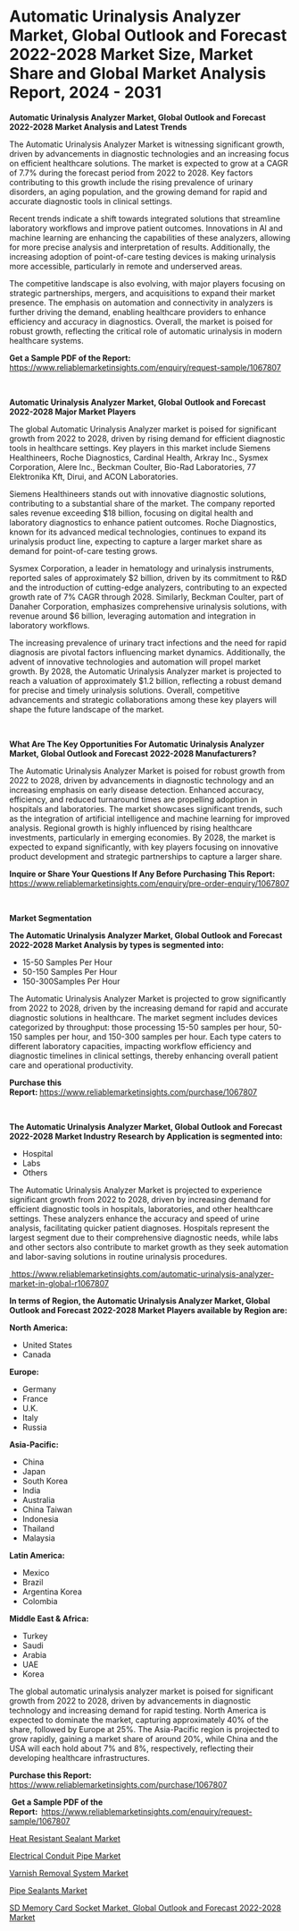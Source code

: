 <p><h1>Automatic Urinalysis Analyzer Market, Global Outlook and Forecast 2022-2028 Market Size, Market Share and Global Market Analysis Report, 2024 - 2031</h1></p><p><strong>Automatic Urinalysis Analyzer Market, Global Outlook and Forecast 2022-2028 Market Analysis and Latest Trends</strong></p>
<p><p>The Automatic Urinalysis Analyzer Market is witnessing significant growth, driven by advancements in diagnostic technologies and an increasing focus on efficient healthcare solutions. The market is expected to grow at a CAGR of 7.7% during the forecast period from 2022 to 2028. Key factors contributing to this growth include the rising prevalence of urinary disorders, an aging population, and the growing demand for rapid and accurate diagnostic tools in clinical settings.</p><p>Recent trends indicate a shift towards integrated solutions that streamline laboratory workflows and improve patient outcomes. Innovations in AI and machine learning are enhancing the capabilities of these analyzers, allowing for more precise analysis and interpretation of results. Additionally, the increasing adoption of point-of-care testing devices is making urinalysis more accessible, particularly in remote and underserved areas.</p><p>The competitive landscape is also evolving, with major players focusing on strategic partnerships, mergers, and acquisitions to expand their market presence. The emphasis on automation and connectivity in analyzers is further driving the demand, enabling healthcare providers to enhance efficiency and accuracy in diagnostics. Overall, the market is poised for robust growth, reflecting the critical role of automatic urinalysis in modern healthcare systems.</p></p>
<p><strong>Get a Sample PDF of the Report:&nbsp;</strong> <a href="https://www.reliablemarketinsights.com/enquiry/request-sample/1067807?utm_campaign=1593&utm_medium=2&utm_source=Github&utm_content=ia&utm_term=29102024&utm_id=automatic-urinalysis-analyzer-market-global-outlook-and-forecast-2022-2028">https://www.reliablemarketinsights.com/enquiry/request-sample/1067807</a></p>
<p>&nbsp;</p>
<p><strong>Automatic Urinalysis Analyzer Market, Global Outlook and Forecast 2022-2028 Major Market Players</strong></p>
<p><p>The global Automatic Urinalysis Analyzer market is poised for significant growth from 2022 to 2028, driven by rising demand for efficient diagnostic tools in healthcare settings. Key players in this market include Siemens Healthineers, Roche Diagnostics, Cardinal Health, Arkray Inc., Sysmex Corporation, Alere Inc., Beckman Coulter, Bio-Rad Laboratories, 77 Elektronika Kft, Dirui, and ACON Laboratories.</p><p>Siemens Healthineers stands out with innovative diagnostic solutions, contributing to a substantial share of the market. The company reported sales revenue exceeding $18 billion, focusing on digital health and laboratory diagnostics to enhance patient outcomes. Roche Diagnostics, known for its advanced medical technologies, continues to expand its urinalysis product line, expecting to capture a larger market share as demand for point-of-care testing grows.</p><p>Sysmex Corporation, a leader in hematology and urinalysis instruments, reported sales of approximately $2 billion, driven by its commitment to R&D and the introduction of cutting-edge analyzers, contributing to an expected growth rate of 7% CAGR through 2028. Similarly, Beckman Coulter, part of Danaher Corporation, emphasizes comprehensive urinalysis solutions, with revenue around $6 billion, leveraging automation and integration in laboratory workflows.</p><p>The increasing prevalence of urinary tract infections and the need for rapid diagnosis are pivotal factors influencing market dynamics. Additionally, the advent of innovative technologies and automation will propel market growth. By 2028, the Automatic Urinalysis Analyzer market is projected to reach a valuation of approximately $1.2 billion, reflecting a robust demand for precise and timely urinalysis solutions. Overall, competitive advancements and strategic collaborations among these key players will shape the future landscape of the market.</p></p>
<p>&nbsp;</p>
<p><strong>What Are The Key Opportunities For Automatic Urinalysis Analyzer Market, Global Outlook and Forecast 2022-2028 Manufacturers?</strong></p>
<p><p>The Automatic Urinalysis Analyzer Market is poised for robust growth from 2022 to 2028, driven by advancements in diagnostic technology and an increasing emphasis on early disease detection. Enhanced accuracy, efficiency, and reduced turnaround times are propelling adoption in hospitals and laboratories. The market showcases significant trends, such as the integration of artificial intelligence and machine learning for improved analysis. Regional growth is highly influenced by rising healthcare investments, particularly in emerging economies. By 2028, the market is expected to expand significantly, with key players focusing on innovative product development and strategic partnerships to capture a larger share.</p></p>
<p><strong>Inquire or Share Your Questions If Any Before Purchasing This Report:</strong> <a href="https://www.reliablemarketinsights.com/enquiry/pre-order-enquiry/1067807?utm_campaign=1593&utm_medium=2&utm_source=Github&utm_content=ia&utm_term=29102024&utm_id=automatic-urinalysis-analyzer-market-global-outlook-and-forecast-2022-2028">https://www.reliablemarketinsights.com/enquiry/pre-order-enquiry/1067807</a></p>
<p>&nbsp;</p>
<p><strong>Market Segmentation</strong></p>
<p><strong>The Automatic Urinalysis Analyzer Market, Global Outlook and Forecast 2022-2028 Market Analysis by types is segmented into:</strong></p>
<p><ul><li>15-50 Samples Per Hour</li><li>50-150 Samples Per Hour</li><li>150-300Samples Per Hour</li></ul></p>
<p><p>The Automatic Urinalysis Analyzer Market is projected to grow significantly from 2022 to 2028, driven by the increasing demand for rapid and accurate diagnostic solutions in healthcare. The market segment includes devices categorized by throughput: those processing 15-50 samples per hour, 50-150 samples per hour, and 150-300 samples per hour. Each type caters to different laboratory capacities, impacting workflow efficiency and diagnostic timelines in clinical settings, thereby enhancing overall patient care and operational productivity.</p></p>
<p><strong>Purchase this Report:&nbsp;</strong><a href="https://www.reliablemarketinsights.com/purchase/1067807?utm_campaign=1593&utm_medium=2&utm_source=Github&utm_content=ia&utm_term=29102024&utm_id=automatic-urinalysis-analyzer-market-global-outlook-and-forecast-2022-2028">https://www.reliablemarketinsights.com/purchase/1067807</a></p>
<p>&nbsp;</p>
<p><strong>The Automatic Urinalysis Analyzer Market, Global Outlook and Forecast 2022-2028 Market Industry Research by Application is segmented into:</strong></p>
<p><ul><li>Hospital</li><li>Labs</li><li>Others</li></ul></p>
<p><p>The Automatic Urinalysis Analyzer Market is projected to experience significant growth from 2022 to 2028, driven by increasing demand for efficient diagnostic tools in hospitals, laboratories, and other healthcare settings. These analyzers enhance the accuracy and speed of urine analysis, facilitating quicker patient diagnoses. Hospitals represent the largest segment due to their comprehensive diagnostic needs, while labs and other sectors also contribute to market growth as they seek automation and labor-saving solutions in routine urinalysis procedures.</p></p>
<p><a href="https://www.reliablemarketinsights.com/automatic-urinalysis-analyzer-market-in-global-r1067807?utm_campaign=1593&utm_medium=2&utm_source=Github&utm_content=ia&utm_term=29102024&utm_id=automatic-urinalysis-analyzer-market-global-outlook-and-forecast-2022-2028">&nbsp;https://www.reliablemarketinsights.com/automatic-urinalysis-analyzer-market-in-global-r1067807</a></p>
<p><strong>In terms of Region, the Automatic Urinalysis Analyzer Market, Global Outlook and Forecast 2022-2028 Market Players available by Region are:</strong></p>
<p>
    <p> <strong> North America: </strong>
        <ul>
            <li>United States</li>
            <li>Canada</li>
        </ul>
        </p> 
    <p> <strong> Europe: </strong>
        <ul>
            <li>Germany</li>
            <li>France</li>
            <li>U.K.</li>
            <li>Italy</li>
            <li>Russia</li>
        </ul>
        </p> 
    <p> <strong> Asia-Pacific: </strong>
        <ul>
            <li>China</li>
            <li>Japan</li>
            <li>South Korea</li>
            <li>India</li>
            <li>Australia</li>
            <li>China Taiwan</li>
            <li>Indonesia</li>
            <li>Thailand</li>
            <li>Malaysia</li>
        </ul>
        </p> 
    <p> <strong> Latin America: </strong>
        <ul>
            <li>Mexico</li>
            <li>Brazil</li>
            <li>Argentina Korea</li>
            <li>Colombia</li>
        </ul>
        </p> 
    <p> <strong> Middle East & Africa: </strong>
        <ul>
            <li>Turkey</li>
            <li>Saudi</li>
            <li>Arabia</li>
            <li>UAE</li>
            <li>Korea</li>
        </ul>
    </p>
    </p>
<p><p>The global automatic urinalysis analyzer market is poised for significant growth from 2022 to 2028, driven by advancements in diagnostic technology and increasing demand for rapid testing. North America is expected to dominate the market, capturing approximately 40% of the share, followed by Europe at 25%. The Asia-Pacific region is projected to grow rapidly, gaining a market share of around 20%, while China and the USA will each hold about 7% and 8%, respectively, reflecting their developing healthcare infrastructures.</p></p>
<p><strong>Purchase this Report: </strong><a href="https://www.reliablemarketinsights.com/purchase/1067807?utm_campaign=1593&utm_medium=2&utm_source=Github&utm_content=ia&utm_term=29102024&utm_id=automatic-urinalysis-analyzer-market-global-outlook-and-forecast-2022-2028">https://www.reliablemarketinsights.com/purchase/1067807</a></p>
<p>&nbsp;<strong>Get a Sample PDF of the Report:&nbsp;&nbsp;</strong><a href="https://www.reliablemarketinsights.com/enquiry/request-sample/1067807?utm_campaign=1593&utm_medium=2&utm_source=Github&utm_content=ia&utm_term=29102024&utm_id=automatic-urinalysis-analyzer-market-global-outlook-and-forecast-2022-2028">https://www.reliablemarketinsights.com/enquiry/request-sample/1067807</a></p>
<p><strong></strong></p>
<p><p><a href="https://www.linkedin.com/pulse/market-leaders-laggards-global-heat-resistant-sealant-sdagc?utm_campaign=1593&utm_medium=2&utm_source=Github&utm_content=ia&utm_term=29102024&utm_id=automatic-urinalysis-analyzer-market-global-outlook-and-forecast-2022-2028">Heat Resistant Sealant Market</a></p><p><a href="https://www.linkedin.com/pulse/electrical-conduit-pipe-market-outlook-share-analysis-growth-vybtc?utm_campaign=1593&utm_medium=2&utm_source=Github&utm_content=ia&utm_term=29102024&utm_id=automatic-urinalysis-analyzer-market-global-outlook-and-forecast-2022-2028">Electrical Conduit Pipe Market</a></p><p><a href="https://www.linkedin.com/pulse/varnish-removal-system-market-global-regional-analysis-focus-58c5f?utm_campaign=1593&utm_medium=2&utm_source=Github&utm_content=ia&utm_term=29102024&utm_id=automatic-urinalysis-analyzer-market-global-outlook-and-forecast-2022-2028">Varnish Removal System Market</a></p><p><a href="https://www.linkedin.com/pulse/analyzing-pipe-sealants-market-dynamics-growth-drivers-pb6dc?utm_campaign=1593&utm_medium=2&utm_source=Github&utm_content=ia&utm_term=29102024&utm_id=automatic-urinalysis-analyzer-market-global-outlook-and-forecast-2022-2028">Pipe Sealants Market</a></p><p><a href="https://github.com/AfsanaMia652/Market-Research-Report-List-1/blob/main/sd-memory-card-socket-market-global-outlook-and-forecast-2022-2028-market.md?utm_campaign=1593&utm_medium=2&utm_source=Github&utm_content=ia&utm_term=29102024&utm_id=automatic-urinalysis-analyzer-market-global-outlook-and-forecast-2022-2028">SD Memory Card Socket Market, Global Outlook and Forecast 2022-2028 Market</a></p></p>